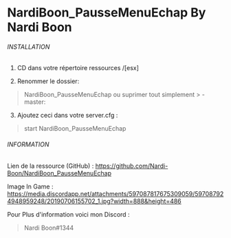 # NardiBoon_PausseMenuEchap By Nardi Boon

###### INSTALLATION ######

1.	CD dans votre répertoire ressources /[esx]

2.	Renommer le dossier:
> NardiBoon_PausseMenuEchap
ou suprimer tout simplement > -master:

3.	Ajoutez ceci dans votre server.cfg :
> start NardiBoon_PausseMenuEchap

###### INFORMATION  #####
Lien de la ressource (GitHub) : https://github.com/Nardi-Boon/NardiBoon_PausseMenuEchap

Image In Game : https://media.discordapp.net/attachments/597087817675309059/597087924948959248/20190706155702_1.jpg?width=888&height=486

Pour Plus d'information voici mon Discord : 

> Nardi Boon#1344
